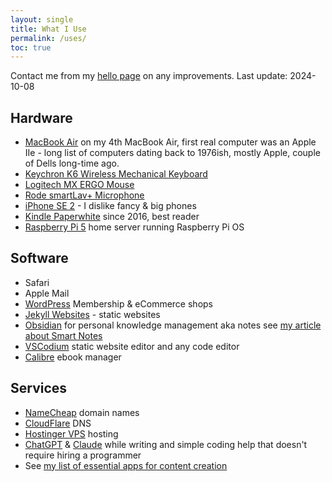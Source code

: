 ```yaml
---
layout: single
title: What I Use
permalink: /uses/
toc: true
---
```

Contact me from my [hello page](/hello/) on any improvements. Last update: 2024-10-08

## Hardware
- [MacBook Air](https://www.apple.com/macbook-air/) on my 4th MacBook Air, first real computer was an Apple IIe - long list of computers dating back to 1976ish, mostly Apple, couple of Dells long-time ago.
- [Keychron K6 Wireless Mechanical Keyboard](https://www.keychron.com/products/keychron-k6-wireless-mechanical-keyboard)
- [Logitech MX ERGO Mouse](https://www.logitech.com/en-us/products/mice/mx-ergo-wireless-trackball-mouse.html)
- [Rode smartLav+ Microphone](https://rode.com/en/microphones/mobile/smartlav-plus)
- [iPhone SE 2](https://www.apple.com/iphone-se/) - I dislike fancy & big phones
- [Kindle Paperwhite](https://amzn.to/4a1RdEJ) since 2016, best reader
- [Raspberry Pi 5](https://www.raspberrypi.com) home server running Raspberry Pi OS

## Software
- Safari
- Apple Mail
- [WordPress](https://wordpress.org) Membership & eCommerce shops
- [Jekyll Websites](https://jekyllrb.com) - static websites
- [Obsidian](https://obsidian.md) for personal knowledge management aka notes see [my article about Smart Notes](/smart-notes/)
- [VSCodium](https://vscodium.com) static website editor and any code editor
- [Calibre](https://calibre-ebook.com) ebook manager

## Services
- [NameCheap](https://www.namecheap.com) domain names
- [CloudFlare](https://cloudflare.com) DNS
- [Hostinger VPS](https://www.hostinger.com/vps-hosting) hosting
- [ChatGPT](https://chat.openai.com) & [Claude](https://claude.ai) while writing and simple coding help that doesn't require hiring a programmer
- See [my list of essential apps for content creation](/workflow/)
